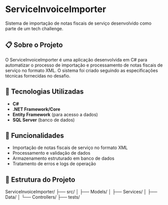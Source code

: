 # ServiceInvoiceImporter

Sistema de importação de notas fiscais de serviço desenvolvido como parte de um tech challenge.

## 📋 Sobre o Projeto

O ServiceInvoiceImporter é uma aplicação desenvolvida em C# para automatizar o processo de importação e processamento de notas fiscais de serviço no formato XML. O sistema foi criado seguindo as especificações técnicas fornecidas no desafio.

## 🚀 Tecnologias Utilizadas

- **C#**
- **.NET Framework/Core**
- **Entity Framework** (para acesso a dados)
- **SQL Server** (banco de dados)

## 🎯 Funcionalidades

- Importação de notas fiscais de serviço no formato XML
- Processamento e validação de dados
- Armazenamento estruturado em banco de dados
- Tratamento de erros e logs de operação

## 📁 Estrutura do Projeto

ServiceInvoiceImporter/
├── src/
│   ├── Models/
│   ├── Services/
│   ├── Data/
│   └── Controllers/
├── tests/